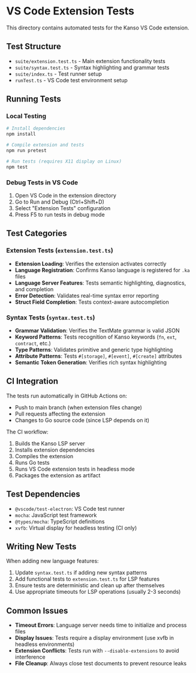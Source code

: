 # VS Code Extension Tests

This directory contains automated tests for the Kanso VS Code extension.

## Test Structure

- `suite/extension.test.ts` - Main extension functionality tests
- `suite/syntax.test.ts` - Syntax highlighting and grammar tests  
- `suite/index.ts` - Test runner setup
- `runTest.ts` - VS Code test environment setup

## Running Tests

### Local Testing

```bash
# Install dependencies
npm install

# Compile extension and tests
npm run pretest

# Run tests (requires X11 display on Linux)
npm test
```

### Debug Tests in VS Code

1. Open VS Code in the extension directory
2. Go to Run and Debug (Ctrl+Shift+D)
3. Select "Extension Tests" configuration
4. Press F5 to run tests in debug mode

## Test Categories

### Extension Tests (`extension.test.ts`)

- **Extension Loading**: Verifies the extension activates correctly
- **Language Registration**: Confirms Kanso language is registered for `.ka` files
- **Language Server Features**: Tests semantic highlighting, diagnostics, and completion
- **Error Detection**: Validates real-time syntax error reporting
- **Struct Field Completion**: Tests context-aware autocompletion

### Syntax Tests (`syntax.test.ts`)

- **Grammar Validation**: Verifies the TextMate grammar is valid JSON
- **Keyword Patterns**: Tests recognition of Kanso keywords (`fn`, `ext`, `contract`, etc.)
- **Type Patterns**: Validates primitive and generic type highlighting
- **Attribute Patterns**: Tests `#[storage]`, `#[event]`, `#[create]` attributes
- **Semantic Token Generation**: Verifies rich syntax highlighting

## CI Integration

The tests run automatically in GitHub Actions on:
- Push to main branch (when extension files change)
- Pull requests affecting the extension
- Changes to Go source code (since LSP depends on it)

The CI workflow:
1. Builds the Kanso LSP server
2. Installs extension dependencies 
3. Compiles the extension
4. Runs Go tests
5. Runs VS Code extension tests in headless mode
6. Packages the extension as artifact

## Test Dependencies

- `@vscode/test-electron`: VS Code test runner
- `mocha`: JavaScript test framework
- `@types/mocha`: TypeScript definitions
- `xvfb`: Virtual display for headless testing (CI only)

## Writing New Tests

When adding new language features:

1. Update `syntax.test.ts` if adding new syntax patterns
2. Add functional tests to `extension.test.ts` for LSP features
3. Ensure tests are deterministic and clean up after themselves
4. Use appropriate timeouts for LSP operations (usually 2-3 seconds)

## Common Issues

- **Timeout Errors**: Language server needs time to initialize and process files
- **Display Issues**: Tests require a display environment (use xvfb in headless environments)
- **Extension Conflicts**: Tests run with `--disable-extensions` to avoid interference
- **File Cleanup**: Always close test documents to prevent resource leaks